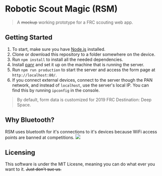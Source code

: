 # Robotic Scout Magic (RSM)
> A ~~mockup~~ working prototype for a FRC scouting web app.

## Getting Started
1. To start, make sure you have [Node.js](https://nodejs.org/en/) installed.
2. Clone or download this repository to a folder somewhere on the device.
3. Run `npm install` to install all the needed dependencies.
3. Install [panr](https://github.com/emmercm/panr) and set it up on the machine that is running the server.
4. Run `npm run production` to start the server and access the form page at `http://localhost:80/`.
5. If you connect external devices, connect to the server though the PAN network, and instead of `localhost`, use the server's local IP. You can find this
by running `ipconfig` in the console.

> By default, form data is customized for 2019 FRC Destination: Deep Space.

## Why Bluetooth?
RSM uses bluetooth for it's connections to it's devices because WiFi access points are banned at competitions.
![](http://i.imgur.com/aKL8OjC.png)

## Licensing
This software is under the MIT Licesne, meaning you can do what ever you want to it. ~~Just don't sue us.~~
